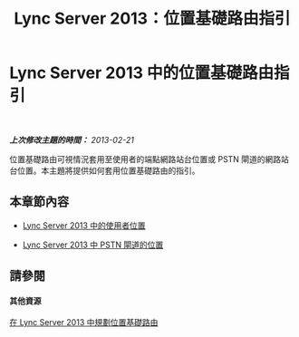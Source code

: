 ﻿---
title: Lync Server 2013：位置基礎路由指引
TOCTitle: 位置基礎路由指引
ms:assetid: ce88cb39-f486-46d4-af48-cdf047ad3444
ms:mtpsurl: https://technet.microsoft.com/zh-tw/library/JJ994074(v=OCS.15)
ms:contentKeyID: 52056221
ms.date: 08/10/2015
mtps_version: v=OCS.15
ms.translationtype: HT
---

# Lync Server 2013 中的位置基礎路由指引

 

_**上次修改主題的時間：** 2013-02-21_

位置基礎路由可視情況套用至使用者的端點網路站台位置或 PSTN 閘道的網路站台位置。本主題將提供如何套用位置基礎路由的指引。

## 本章節內容

  - [Lync Server 2013 中的使用者位置](lync-server-2013-user-s-location.md)

  - [Lync Server 2013 中 PSTN 閘道的位置](lync-server-2013-pstn-gateway-s-location.md)

## 請參閱

#### 其他資源

[在 Lync Server 2013 中規劃位置基礎路由](lync-server-2013-planning-for-location-based-routing.md)

